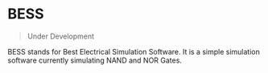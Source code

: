 # BESS

> Under Development

BESS stands for Best Electrical Simulation Software. It is a simple simulation software currently simulating NAND and NOR Gates.
